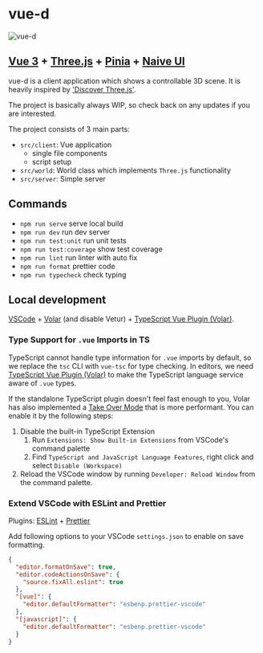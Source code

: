 # vue-d

![vue-d](https://media.giphy.com/media/mIPNzL5YoMSlVs4ieI/giphy.gif)

## [Vue 3](https://vuejs.org/) + [Three.js](https://threejs.org/) + [Pinia](https://pinia.vuejs.org/) + [Naive UI](https://www.naiveui.com/en-US/os-theme)
vue-d is a client application which shows a controllable 3D scene. 
It is heavily inspired by ['Discover Three.js'](https://discoverthreejs.com/book/).

The project is basically always WIP, so check back on any updates if you are interested.

The project consists of 3 main parts:
- `src/client`: Vue application
   - single file components
   - script setup
- `src/world`: World class which implements `Three.js` functionality
- `src/server`: Simple server

## Commands

- `npm run serve` serve local build
- `npm run dev` run dev server
- `npm run test:unit` run unit tests
- `npm run test:coverage` show test coverage
- `npm run lint` run linter with auto fix
- `npm run format` prettier code
- `npm run typecheck` check typing

## Local development

[VSCode](https://code.visualstudio.com/) + [Volar](https://marketplace.visualstudio.com/items?itemName=johnsoncodehk.volar) (and disable Vetur) + [TypeScript Vue Plugin (Volar)](https://marketplace.visualstudio.com/items?itemName=johnsoncodehk.vscode-typescript-vue-plugin).

### Type Support for `.vue` Imports in TS

TypeScript cannot handle type information for `.vue` imports by default, so we replace the `tsc` CLI with `vue-tsc` for type checking. In editors, we need [TypeScript Vue Plugin (Volar)](https://marketplace.visualstudio.com/items?itemName=johnsoncodehk.vscode-typescript-vue-plugin) to make the TypeScript language service aware of `.vue` types.

If the standalone TypeScript plugin doesn't feel fast enough to you, Volar has also implemented a [Take Over Mode](https://github.com/johnsoncodehk/volar/discussions/471#discussioncomment-1361669) that is more performant. You can enable it by the following steps:

1. Disable the built-in TypeScript Extension
   1. Run `Extensions: Show Built-in Extensions` from VSCode's command palette
   2. Find `TypeScript and JavaScript Language Features`, right click and select `Disable (Workspace)`
2. Reload the VSCode window by running `Developer: Reload Window` from the command palette.

### Extend VSCode with ESLint and Prettier

Plugins: [ESLint](https://marketplace.visualstudio.com/items?itemName=dbaeumer.vscode-eslint) + [Prettier](https://marketplace.visualstudio.com/items?itemName=esbenp.prettier-vscode)

Add following options to your VSCode `settings.json` to enable on save formatting.

```json
{
  "editor.formatOnSave": true,
  "editor.codeActionsOnSave": {
    "source.fixAll.eslint": true
  },
  "[vue]": {
    "editor.defaultFormatter": "esbenp.prettier-vscode"
  },
  "[javascript]": {
    "editor.defaultFormatter": "esbenp.prettier-vscode"
  }
}
```
